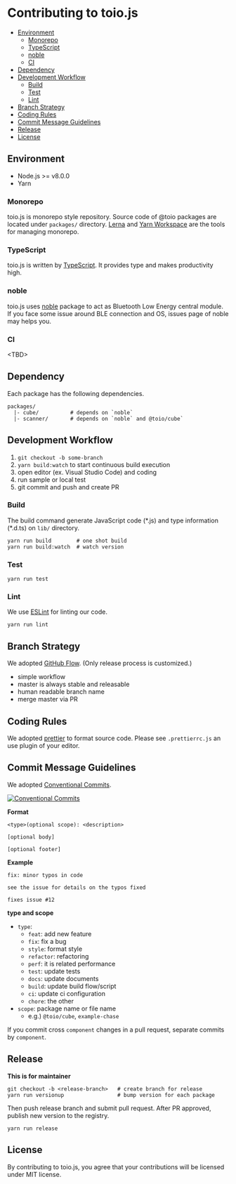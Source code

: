 # Contributing to toio.js

<!-- TOC depthFrom:2 depthTo:3 -->

- [Environment](#environment)
  - [Monorepo](#monorepo)
  - [TypeScript](#typescript)
  - [noble](#noble)
  - [CI](#ci)
- [Dependency](#dependency)
- [Development Workflow](#development-workflow)
  - [Build](#build)
  - [Test](#test)
  - [Lint](#lint)
- [Branch Strategy](#branch-strategy)
- [Coding Rules](#coding-rules)
- [Commit Message Guidelines](#commit-message-guidelines)
- [Release](#release)
- [License](#license)

<!-- /TOC -->

## Environment

- Node.js >= v8.0.0
- Yarn

### Monorepo

toio.js is monorepo style repository. Source code of @toio packages are located under `packages/` directory. [Lerna](https://lernajs.io/) and [Yarn Workspace](https://yarnpkg.com/en/docs/cli/workspace) are the tools for managing monorepo.

### TypeScript

toio.js is written by [TypeScript](https://www.typescriptlang.org/). It provides type and makes productivity high.

### noble

toio.js uses [noble](https://github.com/noble/noble) package to act as Bluetooth Low Energy central module. If you face some issue around BLE connection and OS, issues page of noble may helps you.

### CI

&lt;TBD&gt;

## Dependency

Each package has the following dependencies.

```
packages/
  |- cube/          # depends on `noble`
  |- scanner/       # depends on `noble` and @toio/cube`
```

## Development Workflow

1.  `git checkout -b some-branch`
1.  `yarn build:watch` to start continuous build execution
1.  open editor (ex. Visual Studio Code) and coding
1.  run sample or local test
1.  git commit and push and create PR

### Build

The build command generate JavaScript code (\*.js) and type information (\*.d.ts) on `lib/` directory.

```
yarn run build        # one shot build
yarn run build:watch  # watch version
```

### Test

```
yarn run test
```

### Lint

We use [ESLint](https://eslint.org/) for linting our code.

```
yarn run lint
```

## Branch Strategy

We adopted [GitHub Flow](http://scottchacon.com/2011/08/31/github-flow.html). (Only release process is customized.)

- simple workflow
- master is always stable and releasable
- human readable branch name
- merge master via PR

## Coding Rules

We adopted [prettier](https://prettier.io/) to format source code. Please see `.prettierrc.js` an use plugin of your editor.

## Commit Message Guidelines

We adopted [Conventional Commits](https://conventionalcommits.org/ 'Conventional Commits').

[![Conventional Commits](https://img.shields.io/badge/Conventional%20Commits-1.0.0-yellow.svg)](https://conventionalcommits.org)

**Format**

```
<type>(optional scope): <description>

[optional body]

[optional footer]
```

**Example**

```
fix: minor typos in code

see the issue for details on the typos fixed

fixes issue #12
```

**type and scope**

- `type`:
  - `feat`: add new feature
  - `fix`: fix a bug
  - `style`: format style
  - `refactor`: refactoring
  - `perf`: it is related performance
  - `test`: update tests
  - `docs`: update documents
  - `build`: update build flow/script
  - `ci`: update ci configuration
  - `chore`: the other
- `scope`: package name or file name
  - e.g.) `@toio/cube`, `example-chase`

If you commit cross `component` changes in a pull request, separate commits by `component`.

## Release

**This is for maintainer**

```
git checkout -b <release-branch>   # create branch for release
yarn run versionup                 # bump version for each package
```

Then push release branch and submit pull request.
After PR approved, publish new version to the registry.

```
yarn run release
```

## License

By contributing to toio.js, you agree that your contributions will be licensed under MIT license.

